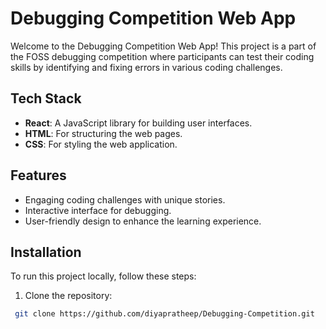 # Debugging Competition Web App

Welcome to the Debugging Competition Web App! This project is a part of the FOSS debugging competition where participants can test their coding skills by identifying and fixing errors in various coding challenges.

## Tech Stack
- **React**: A JavaScript library for building user interfaces.
- **HTML**: For structuring the web pages.
- **CSS**: For styling the web application.

## Features
- Engaging coding challenges with unique stories.
- Interactive interface for debugging.
- User-friendly design to enhance the learning experience.

## Installation
To run this project locally, follow these steps:

1. Clone the repository:
  ```bash
   git clone https://github.com/diyapratheep/Debugging-Competition.git
